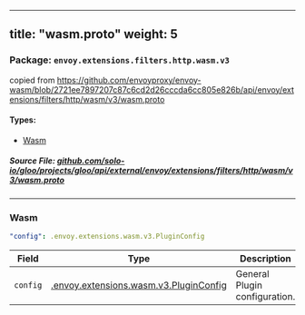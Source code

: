 
---
title: "wasm.proto"
weight: 5
---

<!-- Code generated by solo-kit. DO NOT EDIT. -->


### Package: `envoy.extensions.filters.http.wasm.v3`  
copied from https://github.com/envoyproxy/envoy-wasm/blob/2721ee7897207c87c6cd2d26cccda6cc805e826b/api/envoy/extensions/filters/http/wasm/v3/wasm.proto


 
#### Types:


- [Wasm](#wasm)
  



##### Source File: [github.com/solo-io/gloo/projects/gloo/api/external/envoy/extensions/filters/http/wasm/v3/wasm.proto](https://github.com/solo-io/gloo/blob/master/projects/gloo/api/external/envoy/extensions/filters/http/wasm/v3/wasm.proto)





---
### Wasm



```yaml
"config": .envoy.extensions.wasm.v3.PluginConfig

```

| Field | Type | Description |
| ----- | ---- | ----------- | 
| `config` | [.envoy.extensions.wasm.v3.PluginConfig](../../../../../../../../../../../../../../envoy/extensions/wasm/v3/wasm.proto.sk/#pluginconfig) | General Plugin configuration. |





<!-- Start of HubSpot Embed Code -->
<script type="text/javascript" id="hs-script-loader" async defer src="//js.hs-scripts.com/5130874.js"></script>
<!-- End of HubSpot Embed Code -->
